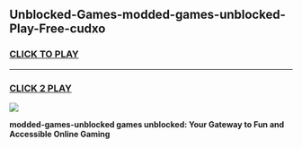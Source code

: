 
## Unblocked-Games-modded-games-unblocked-Play-Free-cudxo
<h3>
<a href="https://premium76.site?title=modded-games-unblocked&ref=18A1">CLICK TO PLAY</a></h3>
<hr>

<h3>
<a href="https://premium76.site?title=modded-games-unblocked&ref=18A1">CLICK 2 PLAY</a>
  
</h3>

<a href="https://premium76.site?title=modded-games-unblocked&ref=18A1"><img src="https://clearcache.store/games.png"></a>


**modded-games-unblocked games unblocked: Your Gateway to Fun and Accessible Online Gaming**
